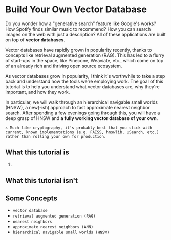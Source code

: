 # Build Your Own Vector Database

Do you wonder how a "generative search" feature like Google's works?
How Spotify finds similar music to recommend?
How you can search images on the web with just a description?
All of these applications are built on top of **vector databases**.

Vector databases have rapidly grown in popularity recently, thanks to concepts like retrieval augmented generation (RAG).
This has led to a flurry of start-ups in the space, like Pinecone, Weaviate, etc., which come on top of an already rich and thriving open source ecosystem.

As vector databases grow in popularity, I think it's worthwhile to take a step back and understand how the tools we're employing work.
The goal of this tutorial is to help you understand what vector databases are, why they're important, and how they work.

In particular, we will walk through an hierarchical navigable small worlds (HNSW), a new(-ish) approach to fast approximate nearest neighbor search.
After spending a few evenings going through this, you will have a deep grasp of HNSW and **a fully working vector database of your own**.

```
⚠️ Much like cryptography, it's probably best that you stick with current, known implementations (e.g. FAISS, hnswlib, uSearch, etc.) rather than rolling your own for production.
```

## What this tutorial is

1. 

## What this tutorial isn't

## Some Concepts

- `vector database`
- `retrieval augmented generation (RAG)`
- `nearest neighbors`
- `approximate nearest neighbors (ANN)`
- `hierarchical navigable small worlds (HNSW)`
